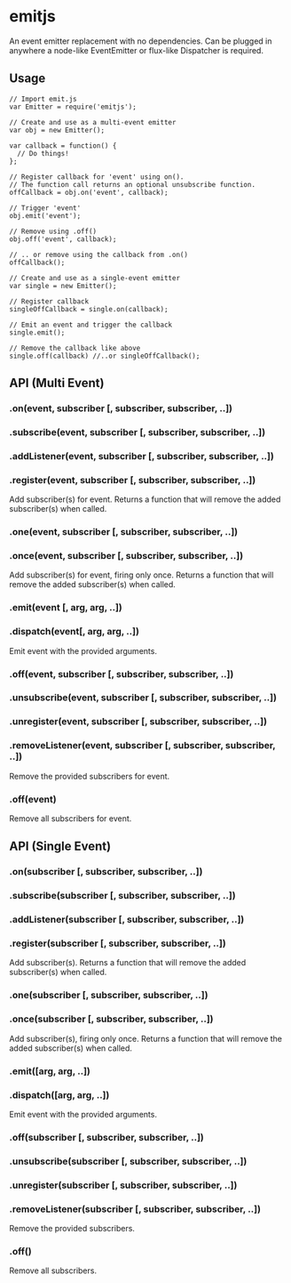 # emitjs

An event emitter replacement with no dependencies.
Can be plugged in anywhere a node-like EventEmitter or flux-like Dispatcher is required.

## Usage

```
// Import emit.js
var Emitter = require('emitjs');

// Create and use as a multi-event emitter
var obj = new Emitter();

var callback = function() {
  // Do things!
};

// Register callback for 'event' using on().
// The function call returns an optional unsubscribe function.
offCallback = obj.on('event', callback);

// Trigger 'event'
obj.emit('event');

// Remove using .off()
obj.off('event', callback);

// .. or remove using the callback from .on()
offCallback();

// Create and use as a single-event emitter
var single = new Emitter();

// Register callback
singleOffCallback = single.on(callback);

// Emit an event and trigger the callback
single.emit();

// Remove the callback like above
single.off(callback) //..or singleOffCallback();

```

## API (Multi Event)

### .on(event, subscriber [, subscriber, subscriber, ..])
### .subscribe(event, subscriber [, subscriber, subscriber, ..])
### .addListener(event, subscriber [, subscriber, subscriber, ..])
### .register(event, subscriber [, subscriber, subscriber, ..])

Add subscriber(s) for event.
Returns a function that will remove the added subscriber(s) when called.

### .one(event, subscriber [, subscriber, subscriber, ..])
### .once(event, subscriber [, subscriber, subscriber, ..])

Add subscriber(s) for event, firing only once.
Returns a function that will remove the added subscriber(s) when called.

### .emit(event [, arg, arg, ..])
### .dispatch(event[, arg, arg, ..])

Emit event with the provided arguments.

### .off(event, subscriber [, subscriber, subscriber, ..])
### .unsubscribe(event, subscriber [, subscriber, subscriber, ..])
### .unregister(event, subscriber [, subscriber, subscriber, ..])
### .removeListener(event, subscriber [, subscriber, subscriber, ..])

Remove the provided subscribers for event.

### .off(event)

Remove all subscribers for event.


## API (Single Event)

### .on(subscriber [, subscriber, subscriber, ..])
### .subscribe(subscriber [, subscriber, subscriber, ..])
### .addListener(subscriber [, subscriber, subscriber, ..])
### .register(subscriber [, subscriber, subscriber, ..])

Add subscriber(s).
Returns a function that will remove the added subscriber(s) when called.

### .one(subscriber [, subscriber, subscriber, ..])
### .once(subscriber [, subscriber, subscriber, ..])

Add subscriber(s), firing only once.
Returns a function that will remove the added subscriber(s) when called.

### .emit([arg, arg, ..])
### .dispatch([arg, arg, ..])

Emit event with the provided arguments.

### .off(subscriber [, subscriber, subscriber, ..])
### .unsubscribe(subscriber [, subscriber, subscriber, ..])
### .unregister(subscriber [, subscriber, subscriber, ..])
### .removeListener(subscriber [, subscriber, subscriber, ..])

Remove the provided subscribers.

### .off()

Remove all subscribers.

